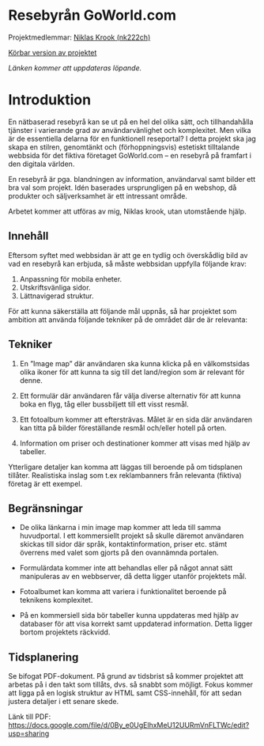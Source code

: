 # Resebyrån GoWorld.com
Projektmedlemmar: 
[Niklas Krook (nk222ch)](https://github.com/nk222ch)

[Körbar version av projektet](https://github.com/nk222ch/ProjektskelettHT13/tree/GoWorld/GoWorld)

*Länken kommer att uppdateras löpande.*

# Introduktion
En nätbaserad resebyrå kan se ut på en hel del olika sätt, och tillhandahålla tjänster i varierande grad av 
användarvänlighet och komplexitet. Men vilka är de essentiella delarna för en funktionell reseportal? I detta 
projekt ska jag skapa en stilren, genomtänkt och (förhoppningsvis) estetiskt tilltalande webbsida för det 
fiktiva företaget GoWorld.com – en resebyrå på framfart i den digitala världen.

En resebyrå är pga. blandningen av information, användarval samt bilder ett bra val som projekt. Idén baserades 
ursprungligen på en webshop, då produkter och säljverksamhet är ett intressant område.

Arbetet kommer att utföras av mig, Niklas krook, utan utomstående hjälp.


## Innehåll
Eftersom syftet med webbsidan är att ge en tydlig och överskådlig bild av vad en resebyrå kan erbjuda, så måste 
webbsidan uppfylla följande krav:

1. Anpassning för mobila enheter.
2. Utskriftsvänliga sidor.
3. Lättnavigerad struktur.

För att kunna säkerställa att följande mål uppnås, så har projektet som ambition att använda följande tekniker på 
de området där de är relevanta:

## Tekniker

1. En ”Image map” där användaren ska kunna klicka på en välkomstsidas olika ikoner för att kunna ta sig till det 
   land/region som är relevant för denne.

2. Ett formulär där användaren får välja diverse alternativ för att kunna boka en flyg, tåg eller bussbiljett till 
   ett visst resmål.

3. Ett fotoalbum kommer att eftersträvas. Målet är en sida där användaren kan titta på bilder föreställande resmål
   och/eller hotell på orten.

4. Information om priser och destinationer kommer att visas med hjälp av tabeller.

Ytterligare detaljer kan komma att läggas till beroende på om tidsplanen tillåter. Realistiska inslag som t.ex 
reklambanners från relevanta (fiktiva) företag är ett exempel.

## Begränsningar

- De olika länkarna i min image map kommer att leda till samma huvudportal. I ett kommersiellt projekt så skulle 
  däremot användaren skickas till sidor där språk, kontaktinformation, priser etc. stämt överrens med valet som 
  gjorts på den ovannämnda portalen.

- Formulärdata kommer inte att behandlas eller på något annat sätt manipuleras av en webbserver, då detta ligger 
  utanför projektets mål.

- Fotoalbumet kan komma att variera i funktionalitet beroende på teknikens komplexitet.

- På en kommersiell sida bör tabeller kunna uppdateras med hjälp av databaser för att visa korrekt samt uppdaterad 
  information. Detta ligger bortom projektets räckvidd.

## Tidsplanering

Se bifogat PDF-dokument. På grund av tidsbrist så kommer projektet att arbetas på i den takt som tillåts, dvs. så 
snabbt som möjligt. Fokus kommer att ligga på en logisk struktur av HTML samt CSS-innehåll, för att sedan justera 
detaljer i ett senare skede.

Länk till PDF: https://docs.google.com/file/d/0By_e0UgElhxMeU12UURmVnFLTWc/edit?usp=sharing

